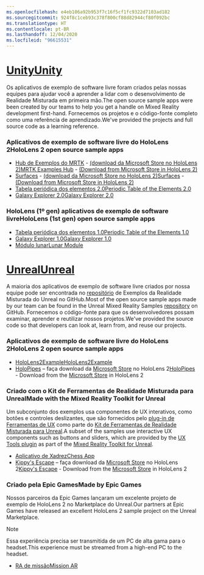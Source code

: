 ```yaml
---
ms.openlocfilehash: e4eb106a92b953f7c16f5cf1fc9322d7103ad182
ms.sourcegitcommit: 924f8c1ceb93c378f800cf88d82944cf80f092bc
ms.translationtype: HT
ms.contentlocale: pt-BR
ms.lasthandoff: 12/04/2020
ms.locfileid: "96615531"
---
```

# <a name="unity"></a>[<span data-ttu-id="ee754-101">Unity</span><span class="sxs-lookup"><span data-stu-id="ee754-101">Unity</span></span>](#tab/unity)

<span data-ttu-id="ee754-102">Os aplicativos de exemplo de software livre foram criados pelas nossas equipes para ajudar você a aprender a lidar com o desenvolvimento de Realidade Misturada em primeira mão.</span><span class="sxs-lookup"><span data-stu-id="ee754-102">The open source sample apps were been created by our teams to help you get a handle on Mixed Reality development first-hand.</span></span> <span data-ttu-id="ee754-103">Fornecemos os projetos e o código-fonte completo como uma referência de aprendizado.</span><span class="sxs-lookup"><span data-stu-id="ee754-103">We've provided the projects and full source code as a learning reference.</span></span>

### <a name="hololens-2-open-source-sample-apps"></a><span data-ttu-id="ee754-104">Aplicativos de exemplo de software livre do HoloLens 2</span><span class="sxs-lookup"><span data-stu-id="ee754-104">HoloLens 2 open source sample apps</span></span>

* <span data-ttu-id="ee754-105">[Hub de Exemplos do MRTK](https://microsoft.github.io/MixedRealityToolkit-Unity/Documentation/README_ExampleHub.html) - [(download da Microsoft Store no HoloLens 2)](https://www.microsoft.com/p/mrtk-examples-hub/9mv8c39l2sj4)</span><span class="sxs-lookup"><span data-stu-id="ee754-105">[MRTK Examples Hub](https://microsoft.github.io/MixedRealityToolkit-Unity/Documentation/README_ExampleHub.html) - [(Download from Microsoft Store in HoloLens 2)](https://www.microsoft.com/p/mrtk-examples-hub/9mv8c39l2sj4)</span></span>
* <span data-ttu-id="ee754-106">[Surfaces](../unity/sampleapp-surfaces.md) - [(download da Microsoft Store no HoloLens 2)](https://www.microsoft.com/p/surfaces/9nvkpv3sk3x0)</span><span class="sxs-lookup"><span data-stu-id="ee754-106">[Surfaces](../unity/sampleapp-surfaces.md) - [(Download from Microsoft Store in HoloLens 2)](https://www.microsoft.com/p/surfaces/9nvkpv3sk3x0)</span></span>
* [<span data-ttu-id="ee754-107">Tabela periódica dos elementos 2.0</span><span class="sxs-lookup"><span data-stu-id="ee754-107">Periodic Table of the Elements 2.0</span></span>](https://medium.com/@dongyoonpark/bringing-the-periodic-table-of-the-elements-app-to-hololens-2-with-mrtk-v2-a6e3d8362158)
* [<span data-ttu-id="ee754-108">Galaxy Explorer 2.0</span><span class="sxs-lookup"><span data-stu-id="ee754-108">Galaxy Explorer 2.0</span></span>](../unity/galaxy-explorer-update.md)

### <a name="hololens-1st-gen-open-source-sample-apps"></a><span data-ttu-id="ee754-109">HoloLens (1º gen) aplicativos de exemplo de software livre</span><span class="sxs-lookup"><span data-stu-id="ee754-109">HoloLens (1st gen) open source sample apps</span></span>

* [<span data-ttu-id="ee754-110">Tabela periódica dos elementos 1.0</span><span class="sxs-lookup"><span data-stu-id="ee754-110">Periodic Table of the Elements 1.0</span></span>](../unity/periodic-table-of-the-elements.md)
* [<span data-ttu-id="ee754-111">Galaxy Explorer 1.0</span><span class="sxs-lookup"><span data-stu-id="ee754-111">Galaxy Explorer 1.0</span></span>](../unity/galaxy-explorer.md)
* [<span data-ttu-id="ee754-112">Módulo lunar</span><span class="sxs-lookup"><span data-stu-id="ee754-112">Lunar Module</span></span>](../unity/lunar-module.md)

# <a name="unreal"></a>[<span data-ttu-id="ee754-113">Unreal</span><span class="sxs-lookup"><span data-stu-id="ee754-113">Unreal</span></span>](#tab/unreal)

<span data-ttu-id="ee754-114">A maioria dos aplicativos de exemplo de software livre criados por nossa equipe pode ser encontrada no [repositório](https://github.com/microsoft/MixedReality-Unreal-Samples) de Exemplos da Realidade Misturada do Unreal no GitHub.</span><span class="sxs-lookup"><span data-stu-id="ee754-114">Most of the open source sample apps made by our team can be found in the Unreal Mixed Reality Samples [repository](https://github.com/microsoft/MixedReality-Unreal-Samples) on GitHub.</span></span> <span data-ttu-id="ee754-115">Fornecemos o código-fonte para que os desenvolvedores possam examinar, aprender e reutilizar nossos projetos.</span><span class="sxs-lookup"><span data-stu-id="ee754-115">We've provided the source code so that developers can look at, learn from, and reuse our projects.</span></span>

### <a name="hololens-2-open-source-sample-apps"></a><span data-ttu-id="ee754-116">Aplicativos de exemplo de software livre do HoloLens 2</span><span class="sxs-lookup"><span data-stu-id="ee754-116">HoloLens 2 open source sample apps</span></span>

* [<span data-ttu-id="ee754-117">HoloLens2Example</span><span class="sxs-lookup"><span data-stu-id="ee754-117">HoloLens2Example</span></span>](https://github.com/microsoft/MixedReality-Unreal-Samples/tree/master/HoloLens2Example) 
* <span data-ttu-id="ee754-118">[HoloPipes](https://github.com/microsoft/MixedReality-Unreal-HoloPipes) – faça download da [Microsoft Store](https://www.microsoft.com/p/holopipes/9mszb3nnrxn9) no HoloLens 2</span><span class="sxs-lookup"><span data-stu-id="ee754-118">[HoloPipes](https://github.com/microsoft/MixedReality-Unreal-HoloPipes) - Download from the [Microsoft Store](https://www.microsoft.com/p/holopipes/9mszb3nnrxn9) in HoloLens 2</span></span>

### <a name="made-with-the-mixed-reality-toolkit-for-unreal"></a><span data-ttu-id="ee754-119">Criado com o Kit de Ferramentas de Realidade Misturada para Unreal</span><span class="sxs-lookup"><span data-stu-id="ee754-119">Made with the Mixed Reality Toolkit for Unreal</span></span>

<span data-ttu-id="ee754-120">Um subconjunto dos exemplos usa componentes de UX interativos, como botões e controles deslizantes, que são fornecidos pelo [plug-in de Ferramentas de UX](https://aka.ms/uxt-unreal) como parte do [Kit de Ferramentas de Realidade Misturada para Unreal](https://aka.ms/mrtk-unreal).</span><span class="sxs-lookup"><span data-stu-id="ee754-120">A subset of the samples use interactive UX components such as buttons and sliders, which are provided by the [UX Tools plugin](https://aka.ms/uxt-unreal) as part of the [Mixed Reality Toolkit for Unreal](https://aka.ms/mrtk-unreal).</span></span>

* [<span data-ttu-id="ee754-121">Aplicativo de Xadrez</span><span class="sxs-lookup"><span data-stu-id="ee754-121">Chess App</span></span>](https://github.com/microsoft/MixedReality-Unreal-Samples/tree/master/ChessApp)
* <span data-ttu-id="ee754-122">[Kippy's Escape](../unreal/unreal-kippys-escape.md) – faça download da [Microsoft Store](https://www.microsoft.com/p/kippys-escape/9nbd7gl86vkd) no HoloLens 2</span><span class="sxs-lookup"><span data-stu-id="ee754-122">[Kippy's Escape](../unreal/unreal-kippys-escape.md) - Download from the [Microsoft Store](https://www.microsoft.com/p/kippys-escape/9nbd7gl86vkd) in HoloLens 2</span></span>

### <a name="made-by-epic-games"></a><span data-ttu-id="ee754-123">Criado pela Epic Games</span><span class="sxs-lookup"><span data-stu-id="ee754-123">Made by Epic Games</span></span>

<span data-ttu-id="ee754-124">Nossos parceiros da Epic Games lançaram um excelente projeto de exemplo de HoloLens 2 no Marketplace do Unreal.</span><span class="sxs-lookup"><span data-stu-id="ee754-124">Our partners at Epic Games have released an excellent HoloLens 2 sample project on the Unreal Marketplace.</span></span> 

> [!NOTE] 
> <span data-ttu-id="ee754-125">Essa experiência precisa ser transmitida de um PC de alta gama para o headset.</span><span class="sxs-lookup"><span data-stu-id="ee754-125">This experience must be streamed from a high-end PC to the headset.</span></span>

* [<span data-ttu-id="ee754-126">RA de missão</span><span class="sxs-lookup"><span data-stu-id="ee754-126">Mission AR</span></span>](https://docs.unrealengine.com/Resources/Showcases/MissionAR/index.html)

